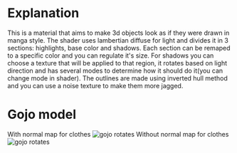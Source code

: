 # Explanation
This is a material that aims to make 3d objects look as if they were drawn in manga style. The shader uses lambertian diffuse for light and divides it in 3 sections: highlights, base color and shadows. Each section can be remaped to a specific color and you can regulate it's size. For shadows you can choose a texture that will be applied to that region, it rotates based on light direction and has several modes to determine how it should do it(you can change mode in shader). The outlines are made using inverted hull method and you can use a noise texture to make them more jagged.

# Gojo model  
With normal map for clothes
![gojo rotates](./Examples/Gojo-rotates(with-normal-map).gif)
Without normal map for clothes
![gojo rotates](./Examples/Gojo-rotates(without-normal-map).gif)


